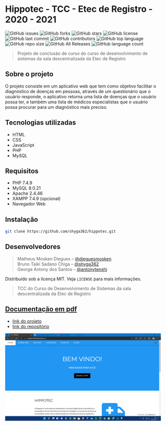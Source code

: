 # Hippotec - TCC - Etec de Registro - 2020 - 2021

![GitHub issues](https://img.shields.io/github/issues/dieguesmosken/hippotec-1)
![GitHub forks](https://img.shields.io/github/forks/dieguesmosken/hippotec-1)
![GitHub stars](https://img.shields.io/github/stars/dieguesmosken/hippotec-1)
![GitHub license](https://img.shields.io/github/license/dieguesmosken/hippotec-1)
![GitHub last commit](https://img.shields.io/github/last-commit/dieguesmosken/hippotec-1)
![GitHub contributors](https://img.shields.io/github/contributors/dieguesmosken/hippotec-1)
![GitHub top language](https://img.shields.io/github/languages/top/dieguesmosken/hippotec-1)
![GitHub repo size](https://img.shields.io/github/repo-size/dieguesmosken/hippotec-1)
![GitHub All Releases](https://img.shields.io/github/downloads/dieguesmosken/hippotec-1/total)
![GitHub language count](https://img.shields.io/github/languages/count/dieguesmosken/hippotec-1)


> Projeto de conclusão de curso do curso de desenvolvimento de sistemas da sala descentralizada da Etec de Registro

## Sobre o projeto

O projeto consiste em um aplicativo web que tem como objetivo facilitar o diagnóstico de doenças em pessoas, através de um questionário que o usuário responde, o aplicativo retorna uma lista de doenças que o usuário possa ter, e também uma lista de médicos especialistas que o usuário possa procurar para um diagnóstico mais preciso.

## Tecnologias utilizadas

- HTML
- CSS
- JavaScript
- PHP
- MySQL

## Requisitos

- PHP 7.4.9
- MySQL 8.0.21
- Apache 2.4.46
- XAMPP 7.4.9 (opcional)
- Navegador Web



## Instalação

```sh
git clone https://github.com/shyga362/hippotec.git
```

## Desenvolvedores

> Matheus Mosken Diegues – [@dieguesmosken](
https://www.github.com/dieguesmosken)<br>
> Bruno Taiki Sadano Chiga – [@shyga362](https://www.github.com/shyga362)<br>
> George Antony dos Santos – [@antonytenshi](https://www.instagram.com/antonytenshi/)

Distribuído sob a licença MIT. Veja `LICENSE` para mais informações.


 
> TCC do Curso de Desenvolvimento de Sistemas da sala descentralizada da Etec de Registro

## [Documentação em pdf](https://github.com/dieguesmosken/hippotec-1/blob/main/assets/DOC_TCC_Hippotec.pdf?raw=true)

- [link do projeto](https://hipp0tec.000webhostapp.com/) 
- [link do repositório](https://github.com/shyga362/hippotec)

![imagem index](https://github.com/dieguesmosken/hippotec-1/blob/main/assets/img/index.png?raw=true)

